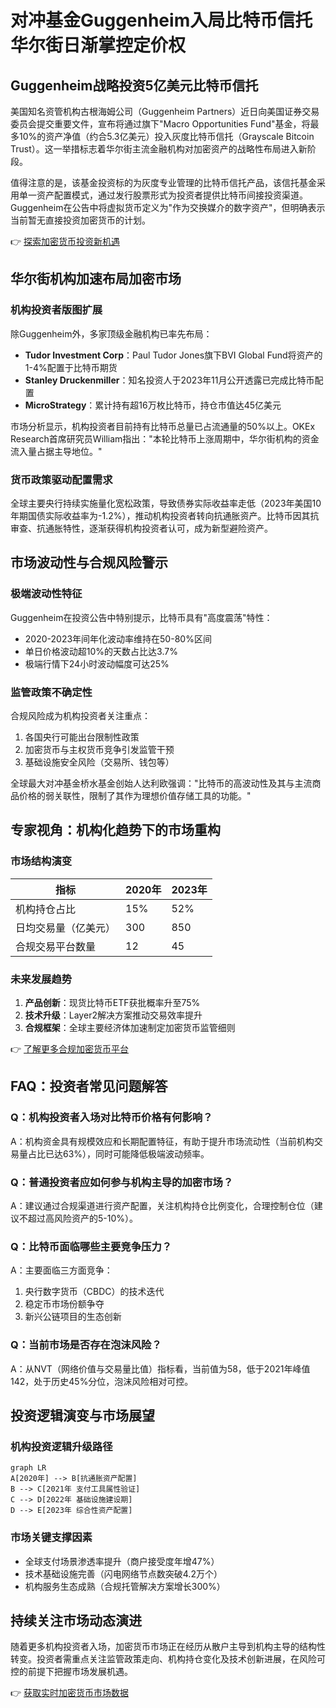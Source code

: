 # 对冲基金Guggenheim入局比特币信托 华尔街日渐掌控定价权

## Guggenheim战略投资5亿美元比特币信托

美国知名资管机构古根海姆公司（Guggenheim Partners）近日向美国证券交易委员会提交重要文件，宣布将通过旗下"Macro Opportunities Fund"基金，将最多10%的资产净值（约合5.3亿美元）投入灰度比特币信托（Grayscale Bitcoin Trust）。这一举措标志着华尔街主流金融机构对加密资产的战略性布局进入新阶段。

值得注意的是，该基金投资标的为灰度专业管理的比特币信托产品，该信托基金采用单一资产配置模式，通过发行股票形式为投资者提供比特币间接投资渠道。Guggenheim在公告中将虚拟货币定义为"作为交换媒介的数字资产"，但明确表示当前暂无直接投资加密货币的计划。

👉 [探索加密货币投资新机遇](https://bit.ly/okx_welcome)

## 华尔街机构加速布局加密市场

### 机构投资者版图扩展
除Guggenheim外，多家顶级金融机构已率先布局：
- **Tudor Investment Corp**：Paul Tudor Jones旗下BVI Global Fund将资产的1-4%配置于比特币期货
- **Stanley Druckenmiller**：知名投资人于2023年11月公开透露已完成比特币配置
- **MicroStrategy**：累计持有超16万枚比特币，持仓市值达45亿美元

市场分析显示，机构投资者目前持有比特币总量已占流通量的50%以上。OKEx Research首席研究员William指出："本轮比特币上涨周期中，华尔街机构的资金流入量占据主导地位。"

### 货币政策驱动配置需求
全球主要央行持续实施量化宽松政策，导致债券实际收益率走低（2023年美国10年期国债实际收益率为-1.2%），推动机构投资者转向抗通胀资产。比特币因其抗审查、抗通胀特性，逐渐获得机构投资者认可，成为新型避险资产。

## 市场波动性与合规风险警示

### 极端波动性特征
Guggenheim在投资公告中特别提示，比特币具有"高度震荡"特性：
- 2020-2023年间年化波动率维持在50-80%区间
- 单日价格波动超10%的天数占比达3.7%
- 极端行情下24小时波动幅度可达25%

### 监管政策不确定性
合规风险成为机构投资者关注重点：
1. 各国央行可能出台限制性政策
2. 加密货币与主权货币竞争引发监管干预
3. 基础设施安全风险（交易所、钱包等）

全球最大对冲基金桥水基金创始人达利欧强调："比特币的高波动性及其与主流商品价格的弱关联性，限制了其作为理想价值存储工具的功能。"

## 专家视角：机构化趋势下的市场重构

### 市场结构演变
| 指标                | 2020年 | 2023年 |
|---------------------|--------|--------|
| 机构持仓占比        | 15%    | 52%    |
| 日均交易量（亿美元）| 300    | 850    |
| 合规交易平台数量    | 12     | 45     |

### 未来发展趋势
1. **产品创新**：现货比特币ETF获批概率升至75%
2. **技术升级**：Layer2解决方案推动交易效率提升
3. **合规框架**：全球主要经济体加速制定加密货币监管细则

👉 [了解更多合规加密货币平台](https://bit.ly/okx_welcome)

## FAQ：投资者常见问题解答

### Q：机构投资者入场对比特币价格有何影响？
A：机构资金具有规模效应和长期配置特征，有助于提升市场流动性（当前机构交易量占比已达63%），同时可能降低极端波动频率。

### Q：普通投资者应如何参与机构主导的加密市场？
A：建议通过合规渠道进行资产配置，关注机构持仓比例变化，合理控制仓位（建议不超过高风险资产的5-10%）。

### Q：比特币面临哪些主要竞争压力？
A：主要面临三方面竞争：
1. 央行数字货币（CBDC）的技术迭代
2. 稳定币市场份额争夺
3. 新兴公链项目的生态创新

### Q：当前市场是否存在泡沫风险？
A：从NVT（网络价值与交易量比值）指标看，当前值为58，低于2021年峰值142，处于历史45%分位，泡沫风险相对可控。

## 投资逻辑演变与市场展望

### 机构投资逻辑升级路径
```mermaid
graph LR
A[2020年] --> B[抗通胀资产配置]
B --> C[2021年 支付工具属性验证]
C --> D[2022年 基础设施建设期]
D --> E[2023年 综合性资产配置]
```

### 市场关键支撑因素
- 全球支付场景渗透率提升（商户接受度年增47%）
- 技术基础设施完善（闪电网络节点数突破4.2万个）
- 机构服务生态成熟（合规托管解决方案增长300%）

## 持续关注市场动态演进

随着更多机构投资者入场，加密货币市场正在经历从散户主导到机构主导的结构性转变。投资者需重点关注监管政策走向、机构持仓变化及技术创新进展，在风险可控的前提下把握市场发展机遇。

👉 [获取实时加密货币市场数据](https://bit.ly/okx_welcome)